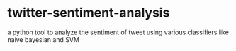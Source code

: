 # twitter-sentiment-analysis
a python tool to analyze the sentiment of tweet using various classifiers like naive bayesian and SVM
